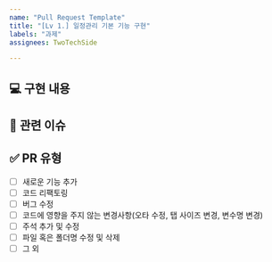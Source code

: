 ```yaml
---
name: "Pull Request Template"
title: "[Lv 1.] 일정관리 기본 기능 구현"
labels: "과제"
assignees: TwoTechSide

---
```


## 💻 구현 내용
<!---- 변경 사항 및 관련 이슈 -->

## 🔗 관련 이슈
<!---- Related to: #(Isuue Number) -->

## ✅ PR 유형

- [ ] 새로운 기능 추가
- [ ] 코드 리팩토링
- [ ] 버그 수정
- [ ] 코드에 영향을 주지 않는 변경사항(오타 수정, 탭 사이즈 변경, 변수명 변경)
- [ ] 주석 추가 및 수정
- [ ] 파일 혹은 폴더명 수정 및 삭제
- [ ] 그 외